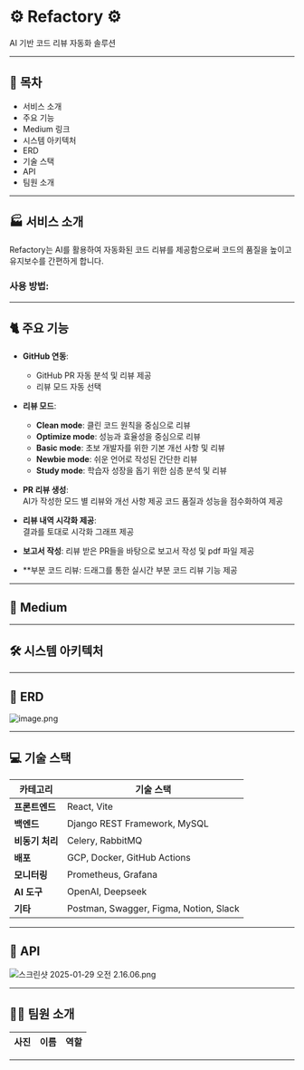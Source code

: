# ⚙️ Refactory ⚙️
AI 기반 코드 리뷰 자동화 솔루션  

---

## 📖 목차  
- 서비스 소개  
- 주요 기능  
- Medium 링크  
- 시스템 아키텍처  
- ERD  
- 기술 스택  
- API  
- 팀원 소개  

---

## 🏭 서비스 소개  
Refactory는 AI를 활용하여 자동화된 코드 리뷰를 제공함으로써 코드의 품질을 높이고 유지보수를 간편하게 합니다.  

### 사용 방법:  


---

## 🐈 주요 기능  
- **GitHub 연동**:  
  - GitHub PR 자동 분석 및 리뷰 제공  
  - 리뷰 모드 자동 선택  

- **리뷰 모드**:  
  - **Clean mode**: 클린 코드 원칙을 중심으로 리뷰  
  - **Optimize mode**: 성능과 효율성을 중심으로 리뷰  
  - **Basic mode**: 초보 개발자를 위한 기본 개선 사항 및 리뷰
  - **Newbie mode**: 쉬운 언어로 작성된 간단한 리뷰
  - **Study mode**: 학습자 성장을 돕기 위한 심층 분석 및 리뷰

- **PR 리뷰 생성**:  
  AI가 작성한 모드 별 리뷰와 개선 사항 제공
  코드 품질과 성능을 점수화하여 제공

- **리뷰 내역 시각화 제공**:  
  결과를 토대로 시각화 그래프 제공

- **보고서 작성**:
  리뷰 받은 PR들을 바탕으로 보고서 작성 및 pdf 파일 제공

- **부분 코드 리뷰:
  드래그를 통한 실시간 부분 코드 리뷰 기능 제공

---

## 🐳 Medium  


---

## 🛠 시스템 아키텍처  


---

## 🔑 ERD  
![image.png](attachment:f4ece012-40a8-469b-9a3e-e24fd2c976dd:image.png)

---

## 💻 기술 스택  
| 카테고리          | 기술 스택                                       |  
|-------------------|------------------------------------------------|  
| **프론트엔드**     | React, Vite  |
| **백엔드**         | Django REST Framework, MySQL                   |  
| **비동기 처리**     | Celery, RabbitMQ                               |  
| **배포**           | GCP, Docker, GitHub Actions                |  
| **모니터링**       | Prometheus, Grafana                            |  
| **AI 도구**        | OpenAI, Deepseek                               |  
| **기타**           | Postman, Swagger, Figma, Notion, Slack         |  

---

## 📗 API  
![스크린샷 2025-01-29 오전 2.16.06.png](attachment:465a6ce3-3f9c-4a21-a3dc-2fb40dcfb090:스크린샷_2025-01-29_오전_2.16.06.png)

---

## 👨‍💻 팀원 소개  

| 사진            | 이름         | 역할           |  
|-----------------|-------------|----------------|  


---
